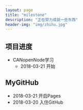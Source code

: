 ```yaml
---
layout: page
title: "milestone"
description: "正在努力成就一些东西"
header-img: "img/zhihu.jpg"
---
```



## 项目进度
- CANopenNode学习  
    - 2018-03-21 开始

## MyGitHub
- 2018-03-21  开启Pages
- 2018-03-20  入住GitHub



